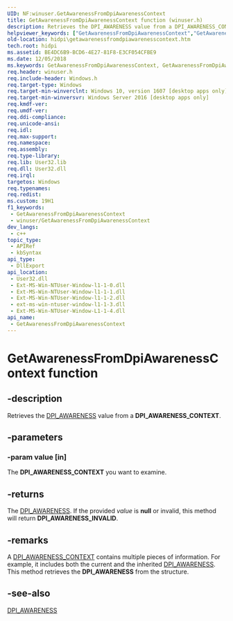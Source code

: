 ```yaml
---
UID: NF:winuser.GetAwarenessFromDpiAwarenessContext
title: GetAwarenessFromDpiAwarenessContext function (winuser.h)
description: Retrieves the DPI_AWARENESS value from a DPI_AWARENESS_CONTEXT.
helpviewer_keywords: ["GetAwarenessFromDpiAwarenessContext","GetAwarenessFromDpiAwarenessContext function [High DPI]","hidpi.getawarenessfromdpiawarenesscontext","winuser/GetAwarenessFromDpiAwarenessContext"]
old-location: hidpi\getawarenessfromdpiawarenesscontext.htm
tech.root: hidpi
ms.assetid: BE4DC6B9-BCD6-4E27-81F8-E3CF054CFBE9
ms.date: 12/05/2018
ms.keywords: GetAwarenessFromDpiAwarenessContext, GetAwarenessFromDpiAwarenessContext function [High DPI], hidpi.getawarenessfromdpiawarenesscontext, winuser/GetAwarenessFromDpiAwarenessContext
req.header: winuser.h
req.include-header: Windows.h
req.target-type: Windows
req.target-min-winverclnt: Windows 10, version 1607 [desktop apps only]
req.target-min-winversvr: Windows Server 2016 [desktop apps only]
req.kmdf-ver: 
req.umdf-ver: 
req.ddi-compliance: 
req.unicode-ansi: 
req.idl: 
req.max-support: 
req.namespace: 
req.assembly: 
req.type-library: 
req.lib: User32.lib
req.dll: User32.dll
req.irql: 
targetos: Windows
req.typenames: 
req.redist: 
ms.custom: 19H1
f1_keywords:
 - GetAwarenessFromDpiAwarenessContext
 - winuser/GetAwarenessFromDpiAwarenessContext
dev_langs:
 - c++
topic_type:
 - APIRef
 - kbSyntax
api_type:
 - DllExport
api_location:
 - User32.dll
 - Ext-MS-Win-NTUser-Window-l1-1-0.dll
 - Ext-MS-Win-NTUser-Window-l1-1-1.dll
 - Ext-MS-Win-NTUser-Window-l1-1-2.dll
 - ext-ms-win-ntuser-window-l1-1-3.dll
 - Ext-MS-Win-NTUser-Window-L1-1-4.dll
api_name:
 - GetAwarenessFromDpiAwarenessContext
---
```


# GetAwarenessFromDpiAwarenessContext function


## -description

Retrieves the <a href="/windows/desktop/api/windef/ne-windef-dpi_awareness">DPI_AWARENESS</a> value from a <b>DPI_AWARENESS_CONTEXT</b>.

## -parameters

### -param value [in]

The <b>DPI_AWARENESS_CONTEXT</b> you want to examine.

## -returns

The <a href="/windows/desktop/api/windef/ne-windef-dpi_awareness">DPI_AWARENESS</a>. If the provided <i>value</i> is <b>null</b> or invalid, this method will return <b>DPI_AWARENESS_INVALID</b>.

## -remarks

A <a href="/windows/desktop/hidpi/dpi-awareness-context">DPI_AWARENESS_CONTEXT</a> contains multiple pieces of information. For example, it includes both the current and the inherited <a href="/windows/desktop/api/windef/ne-windef-dpi_awareness">DPI_AWARENESS</a>. This method retrieves the <b>DPI_AWARENESS</b> from the structure.

## -see-also

<a href="/windows/desktop/api/windef/ne-windef-dpi_awareness">DPI_AWARENESS</a>